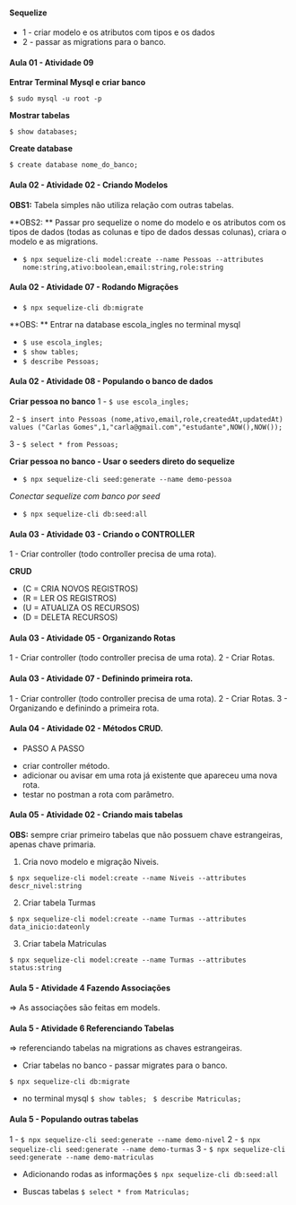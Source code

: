 #### Sequelize

- 1 - criar modelo e os atributos com tipos e os dados
- 2 - passar as migrations para o banco.

#### Aula 01 - Atividade 09

**Entrar Terminal Mysql e criar banco**

`$ sudo mysql -u root -p`

**Mostrar tabelas**

`$ show databases;`

**Create database**

`$ create database nome_do_banco;`

#### Aula 02 - Atividade 02 - Criando Modelos

**OBS1:** Tabela simples não utiliza relação com outras tabelas.

**OBS2: ** Passar pro sequelize o nome do modelo e os atributos com os tipos de dados (todas as colunas e tipo de dados dessas colunas), criara o modelo e as migrations.

- `$ npx sequelize-cli model:create --name Pessoas --attributes nome:string,ativo:boolean,email:string,role:string`

#### Aula 02 - Atividade 07 - Rodando Migrações

- `$ npx sequelize-cli db:migrate`

**OBS: ** Entrar na database escola_ingles no terminal mysql

- `$ use escola_ingles;`
- `$ show tables;`
- `$ describe Pessoas;`

#### Aula 02 - Atividade 08 - Populando o banco de dados

**Criar pessoa no banco**
1 - `$ use escola_ingles;`

2 - `$ insert into Pessoas (nome,ativo,email,role,createdAt,updatedAt) values ("Carlas Gomes",1,"carla@gmail.com","estudante",NOW(),NOW());`

3 - `$ select * from Pessoas;`

**Criar pessoa no banco - Usar o seeders direto do sequelize**

- `$ npx sequelize-cli seed:generate --name demo-pessoa`

_Conectar sequelize com banco por seed_

- `$ npx sequelize-cli db:seed:all`

#### Aula 03 - Atividade 03 - Criando o CONTROLLER

1 - Criar controller (todo controller precisa de uma rota).

**CRUD**

- (C = CRIA NOVOS REGISTROS)
- (R = LER OS REGISTROS)
- (U = ATUALIZA OS RECURSOS)
- (D = DELETA RECURSOS)

#### Aula 03 - Atividade 05 - Organizando Rotas

1 - Criar controller (todo controller precisa de uma rota).
2 - Criar Rotas.

#### Aula 03 - Atividade 07 - Definindo primeira rota.

1 - Criar controller (todo controller precisa de uma rota).
2 - Criar Rotas.
3 - Organizando e definindo a primeira rota.

#### Aula 04 - Atividade 02 - Métodos CRUD.

- PASSO A PASSO

* criar controller método.
* adicionar ou avisar em uma rota já existente que apareceu uma nova rota.
* testar no postman a rota com parâmetro.

#### Aula 05 - Atividade 02 - Criando mais tabelas

**OBS:** sempre criar primeiro tabelas que não possuem chave estrangeiras, apenas chave primaria.

1. Cria novo modelo e migração Niveis.

`$ npx sequelize-cli model:create --name Niveis --attributes descr_nivel:string`

2. Criar tabela Turmas

`$ npx sequelize-cli model:create --name Turmas --attributes data_inicio:dateonly`

3. Criar tabela Matriculas

`$ npx sequelize-cli model:create --name Turmas --attributes status:string`

#### Aula 5 - Atividade 4 Fazendo Associações

=> As associações são feitas em models.

#### Aula 5 - Atividade 6 Referenciando Tabelas

=> referenciando tabelas na migrations as chaves estrangeiras.

- Criar tabelas no banco - passar migrates para o banco.

`$ npx sequelize-cli db:migrate`

- no terminal mysql
  `$ show tables; `
  `$ describe Matriculas; `

#### Aula 5 - Populando outras tabelas

1 - `$ npx sequelize-cli seed:generate --name demo-nivel`
2 - `$ npx sequelize-cli seed:generate --name demo-turmas`
3 - `$ npx sequelize-cli seed:generate --name demo-matriculas`

- Adicionando rodas as informações
  `$ npx sequelize-cli db:seed:all`

- Buscas tabelas
  `$ select * from Matriculas;`
